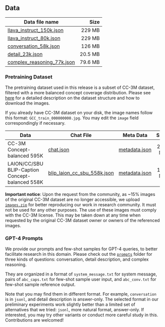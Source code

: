 ## Data

| Data file name | Size |
| --- | ---: |
| [llava_instruct_150k.json](https://huggingface.co/datasets/liuhaotian/LLaVA-Instruct-150K/raw/main/llava_instruct_150k.json) | 229 MB |
| [llava_instruct_80k.json](https://huggingface.co/datasets/liuhaotian/LLaVA-Instruct-150K/raw/main/llava_instruct_80k.json) | 229 MB |
| [conversation_58k.json](https://huggingface.co/datasets/liuhaotian/LLaVA-Instruct-150K/raw/main/conversation_58k.json) | 126 MB |
| [detail_23k.json](https://huggingface.co/datasets/liuhaotian/LLaVA-Instruct-150K/raw/main/detail_23k.json) | 20.5 MB |
| [complex_reasoning_77k.json](https://huggingface.co/datasets/liuhaotian/LLaVA-Instruct-150K/raw/main/complex_reasoning_77k.json) | 79.6 MB |

### Pretraining Dataset
The pretraining dataset used in this release is a subset of CC-3M dataset, filtered with a more balanced concept coverage distribution.  Please see [here](https://huggingface.co/datasets/liuhaotian/LLaVA-CC3M-Pretrain-595K) for a detailed description on the dataset structure and how to download the images.

If you already have CC-3M dataset on your disk, the image names follow this format: `GCC_train_000000000.jpg`.  You may edit the `image` field correspondingly if necessary.

| Data | Chat File | Meta Data | Size |
| --- |  --- |  --- | ---: |
| CC-3M Concept-balanced 595K | [chat.json](https://huggingface.co/datasets/liuhaotian/LLaVA-CC3M-Pretrain-595K/raw/main/chat.json) | [metadata.json](https://huggingface.co/datasets/liuhaotian/LLaVA-CC3M-Pretrain-595K/raw/main/metadata.json) | 211 MB
| LAION/CC/SBU BLIP-Caption Concept-balanced 558K | [blip_laion_cc_sbu_558k.json](https://huggingface.co/datasets/liuhaotian/LLaVA-Pretrain/raw/main/blip_laion_cc_sbu_558k.json) | [metadata.json](#) | 181 MB

**Important notice**: Upon the request from the community, as ~15% images of the original CC-3M dataset are no longer accessible, we upload [`images.zip`](https://huggingface.co/datasets/liuhaotian/LLaVA-CC3M-Pretrain-595K/blob/main/images.zip) for better reproducing our work in research community. It must not be used for any other purposes. The use of these images must comply with the CC-3M license. This may be taken down at any time when requested by the original CC-3M dataset owner or owners of the referenced images.

### GPT-4 Prompts

We provide our prompts and few-shot samples for GPT-4 queries, to better facilitate research in this domain.  Please check out the [`prompts`](playground/data/prompts) folder for three kinds of questions: conversation, detail description, and complex reasoning.

They are organized in a format of `system_message.txt` for system message, pairs of `abc_caps.txt` for few-shot sample user input, and `abc_conv.txt` for few-shot sample reference output.

Note that you may find them in different format. For example, `conversation` is in `jsonl`, and detail description is answer-only.  The selected format in our preliminary experiments work slightly better than a limited set of alternatives that we tried: `jsonl`, more natural format, answer-only.  If interested, you may try other variants or conduct more careful study in this.  Contributions are welcomed!
